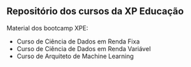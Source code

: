 ## Repositório dos cursos da XP Educação

Material dos bootcamp XPE:

- Curso de Ciência de Dados em Renda Fixa 
- Curso de Ciência de Dados em Renda Variável 
- Curso de Arquiteto de Machine Learning 
